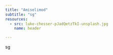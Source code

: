 ```yaml
---
title: "Amiselimod"
subtitle: "sg"
resources:
  - src: luke-chesser-pJadQetzTkI-unsplash.jpg
    name: header

---
```

sg